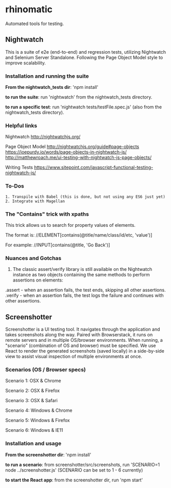 # rhinomatic
Automated tools for testing.

## Nightwatch

  This is a suite of e2e (end-to-end) and regression tests, utilizing Nightwatch and Selenium Server Standalone. Following the Page Object Model style to improve scalability. 
  
  ### Installation and running the suite
  
  **From the nightwatch\_tests dir**: 'npm install'

  **to run the suite**: run 'nightwatch' from the nightwatch\_tests directory.

  **to run a specific test**: run 'nightwatch tests/testFile.spec.js' (also from the nightwatch\_tests directory).
  
  ### Helpful links
  
  Nightwatch
    http://nightwatchjs.org/
    
  Page Object Model
    http://nightwatchjs.org/guide#page-objects
    https://joepurdy.io/words/page-objects-in-nightwatch-js/
    http://matthewroach.me/ui-testing-with-nightwatch-js-page-objects/
  
  Writing Tests
    https://www.sitepoint.com/javascript-functional-testing-nightwatch-js/

  ### To-Dos
    1. Transpile with Babel (this is done, but not using any ES6 just yet)
    2. Integrate with Magellan

  ### The "Contains" trick with xpaths
  This trick allows us to search for property values of elements.

  The format is: //ELEMENT[contains(@title/name/class/id/etc, 'value')]

  For example: //INPUT[contains(@title, 'Go Back')]

  ### Nuances and Gotchas

  1. The classic assert/verify library is still available on the Nightwatch instance as two objects containing the same methods to perform assertions on elements:

  .assert - when an assertion fails, the test ends, skipping all other assertions.
  .verify - when an assertion fails, the test logs the failure and continues with other assertions.
    

## Screenshotter

  Screenshotter is a UI testing tool. It navigates through the application and takes screenshots along the way. Paired with Browserstack, it runs on remote servers and in multiple OS/browser environments. When running, a "scenario" (combination of OS and browser) must be specified. We use React to render the generated screenshots (saved locally) in a side-by-side view to assist visual inspection of multiple environments at once. 

  ### Scenarios (OS / Browser specs)
  Scenario 1: OSX & Chrome 

  Scenario 2: OSX & Firefox 

  Scenario 3: OSX & Safari 

  Scenario 4: Windows & Chrome 

  Scenario 5: Windows & Firefox 

  Scenario 6: Windows & IE11 

  ### Installation and usage

  **From the screenshotter dir**: 'npm install'

  **to run a scenario**: from screenshotter/src/screenshots, run 'SCENARIO=1 node ../screenshotter.js' (SCENARIO can be set to 1 - 6 currently)

  **to start the React app**: from the screenshotter dir, run 'npm start'
